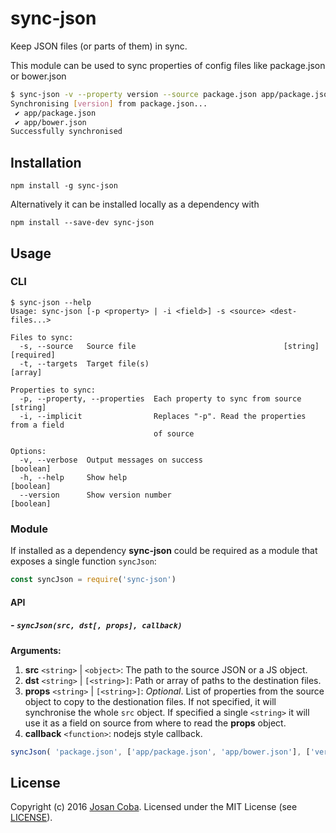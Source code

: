 # sync-json

Keep JSON files (or parts of them) in sync.

This module can be used to sync properties of config files like package.json or bower.json

```bash
$ sync-json -v --property version --source package.json app/package.json app/bower.json
Synchronising [version] from package.json...
 ✔ app/package.json
 ✔ app/bower.json
Successfully synchronised
```

## Installation

```
npm install -g sync-json
```

Alternatively it can be installed locally as a dependency with

```
npm install --save-dev sync-json
```

## Usage

### CLI

```
$ sync-json --help
Usage: sync-json [-p <property> | -i <field>] -s <source> <dest-files...>

Files to sync:
  -s, --source   Source file                                 [string] [required]
  -t, --targets  Target file(s)                                          [array]

Properties to sync:
  -p, --property, --properties  Each property to sync from source       [string]
  -i, --implicit                Replaces "-p". Read the properties from a field
                                of source

Options:
  -v, --verbose  Output messages on success                            [boolean]
  -h, --help     Show help                                             [boolean]
  --version      Show version number                                   [boolean]
```

### Module

If installed as a dependency **sync-json** could be required as a module that exposes a single function `syncJson`:

```javascript
const syncJson = require('sync-json')
```

#### API

##### - `syncJson(src, dst[, props], callback)`

**Arguments:**

1. **src** `<string>` | `<object>`: The path to the source JSON or a JS object.
2. **dst** `<string>` | `[<string>]`: Path or array of paths to the destination files.
3. **props** `<string>` | `[<string>]`: _Optional_. List of properties from the source object to copy to the destionation files. If not specified, it will synchronise the whole `src` object. If specified a single `<string>` it will use it as a field on source from where to read the **props** object.
4. **callback** `<function>`: nodejs style callback.

```javascript
syncJson( 'package.json', ['app/package.json', 'app/bower.json'], ['version', 'contributors'], function(err){ ... });
```

## License

Copyright (c) 2016 [Josan Coba](https://github.com/Josan-Coba). Licensed under the MIT License (see [LICENSE](./LICENSE)).
